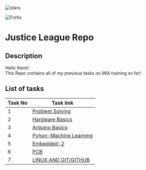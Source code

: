 ![stars](https://img.shields.io/github/stars/https%3A%2F%2Fgithub.com%2FMarwanGad/https%3A%2F%2Fgithub.com%2FMarwanGad%2FGitHub-Repo)


![Forks](https://img.shields.io/github/forks/MarwanGad/GitHub-Repo)
# Justice League Repo
## Description
Hello there! <br/>
This Repo contains all of my previous tasks on MIA training so far!
## List of tasks 
| Task No| Task link                                                                                    |
|-------|-----------------------------------------------------------------------------------------------|
| 1     | [Problem Solving](https://github.com/MarwanGad/GitHub-Repo/tree/ProblemSolving)               |
| 2     | [Hardware Basics](https://github.com/MarwanGad/GitHub-Repo/tree/HardwareBasics)               | 
| 3     | [Arduino Basics](https://github.com/MarwanGad/GitHub-Repo/tree/ArduinoBasics)                 |
| 4     | [Pyhon-Machine Learning](https://github.com/MarwanGad/GitHub-Repo/tree/Python-ML)             |
| 5     | [Embedded-2](https://github.com/MarwanGad/GitHub-Repo/tree/Embedded-2)                        |
| 6     | [PCB](https://github.com/MarwanGad/GitHub-Repo/tree/PCB)                                      |
| 7     | [LINUX AND GIT/GITHUB](https://github.com/MarwanGad/GitHub-Repo/tree/task7)                   |
